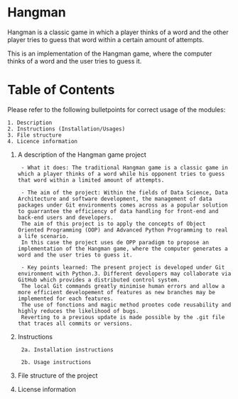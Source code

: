# Hangman
Hangman is a classic game in which a player thinks of a word and the other player tries to guess that word within a certain amount of attempts.

This is an implementation of the Hangman game, where the computer thinks of a word and the user tries to guess it. 

# Table of Contents
Please refer to the following bulletpoints for correct usage of the modules:

    1. Description
    2. Instructions (Installation/Usages)
    3. File structure
    4. Licence information

1. A description of the Hangman game project

        - What it does: The traditional Hangman game is a classic game in which a player thinks of a word while his opponent tries to guess that word within a limited amount of attempts. 

        - The aim of the project: Within the fields of Data Science, Data Architecture and software development, the management of data packages under Git environments comes across as a popular solution to guarrantee the efficiency of data handling for front-end and back-end users and developers.
        The aim of this project is to apply the concepts of Object Oriented Programming (OOP) and Advanced Python Programming to real a life scenario.
        In this case the project uses de OPP paradigm to propose an implementation of the Hangman game, where the computer generates a word and the user tries to guess it.

        - Key points learned: The present project is developed under Git environment with Python.3. Different devolopers may collaborate via GitHub which provides a distributed control system.
        The local Git commands greatly minimise human errors and allow a more efficient developement of features as new branches may be implemented for each features.
        The use of fonctions and magic method prootes code reusability and highly reduces the likelihood of bugs.
        Reverting to a previous update is made possible by the .git file that traces all commits or versions.

2. Instructions

        2a. Installation instructions

        2b. Usage instructions

3. File structure of the project
4. License information